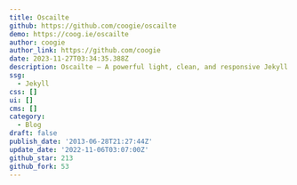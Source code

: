 ```yaml
---
title: Oscailte
github: https://github.com/coogie/oscailte
demo: https://coog.ie/oscailte
author: coogie
author_link: https://github.com/coogie
date: 2023-11-27T03:34:35.388Z
description: Oscailte — A powerful light, clean, and responsive Jekyll theme.
ssg:
  - Jekyll
css: []
ui: []
cms: []
category:
  - Blog
draft: false
publish_date: '2013-06-28T21:27:44Z'
update_date: '2022-11-06T03:07:00Z'
github_star: 213
github_fork: 53
---
```

